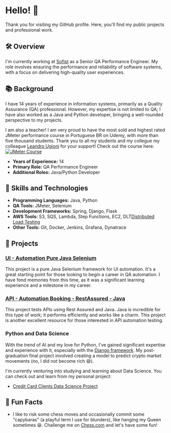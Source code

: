 # Hello! 👋

Thank you for visiting my GitHub profile. Here, you'll find my public projects and professional work.

## 🛠️ Overview

I'm currently working at [Sofist](https://sofist.com.br) as a Senior QA Performance Engineer. My role involves ensuring the performance and reliability of software systems, with a focus on delivering high-quality user experiences.

## 📚 Background

I have 14 years of experience in information systems, primarily as a Quality Assurance (QA) professional. However, my expertise is not limited to QA; I have also worked as a Java and Python developer, bringing a well-rounded perspective to my projects.

I am also a teacher! I am very proud to have the most sold and highest rated JMeter performance course in Portuguese BR on Udemy, with more than five thousand students. Thank you to all my students and my collegue my colleague [Leandro Ugioni](https://github.com/ugioni) for your support! Check out the course here: 
[![JMeter Course](https://img.shields.io/badge/Udemy-JMeter_Course-orange?logo=udemy&logoColor=white)](https://www.udemy.com/course/testes-de-performance-com-jmeter-basico-ao-avancado/)

- **Years of Experience:** 14
- **Primary Role:** QA Performance Engineer
- **Additional Roles:** Java/Python Developer

## 🚀 Skills and Technologies

- **Programming Languages:** Java, Python
- **QA Tools:** JMeter, Selenium
- **Development Frameworks:** Spring, Django, Flask
- **AWS Tools:** S3, SQS, Lambda, Step Functions, EC2, DLT[Distributed Load Testing](https://aws.amazon.com/solutions/implementations/distributed-load-testing-on-aws/)
- **Other Tools:** Git, Docker, Jenkins, Grafana, Dynatrace

## 🌟 Projects

### [UI - Automation Pure Java Selenium](https://github.com/ramondepieri/uiAutomationPureJavaSelenium)
This project is a pure Java Selenium framework for UI automation. It's a great starting point for those looking to begin a career in QA automation. I have fond memories from this time, as it was a significant learning experience and a milestone in my career.

### [API - Automation Booking - RestAssured - Java](https://github.com/ramondepieri/apiAutomationBookingRestAssuredJava)
This project tests APIs using Rest Assured and Java. Java is incredible for this type of work; it performs efficiently and works like a charm. This project is another excellent resource for those interested in API automation testing.

### Python and Data Science
With the trend of AI and my love for Python, I've gained significant expertise and experience with it, especially with the [Django framework](https://www.djangoproject.com/). My post-graduation final project involved creating a model to predict crypto market movements (no, I did not become rich 😄). 

I'm currently venturing into studying and learning about Data Science. You can check out and learn from my personal project:
- [Credit Card Clients Data Science Project](https://github.com/ramondepieri/datascienceprojects/blob/main/credit_card_clients/credit_card_clients.ipynb)

## 🎨 Fun Facts

- I like to risk some chess moves and occasionally commit some "capybaras" (a playful term I use for blunders), like hanging my Queen sometimes 😆. Challenge me on [Chess.com](https://www.chess.com/member/ramondepieri) and let's have some fun!
